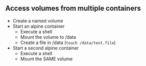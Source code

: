 ## Access volumes from multiple containers
* Create a named volume
* Start an alpine container
  * Execute a shell
  * Mount the volume to /data
  * Create a file in /data (`touch /data/test.file`)
* Start a second alpine container
  * Execute a shell
  * Mount the SAME volume
